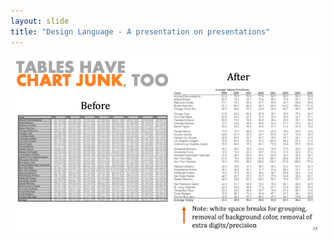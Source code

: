 ```yaml
---
layout: slide
title: "Design Language - A presentation on presentations"
---
```


![slide34](/assets/_images/Slide34.png)


